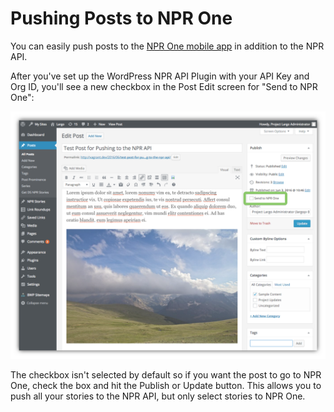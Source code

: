 # Pushing Posts to NPR One 

You can easily push posts to the [NPR One mobile app](http://www.npr.org/about/products/npr-one/) in addition to the NPR API. 

After you've set up the WordPress NPR API Plugin with your API Key and Org ID, you'll see a new checkbox in the Post Edit screen for "Send to NPR One":

![Send to NPR One checkbox in the WordPress post edit screen](/assets/test-post-npr-one.png)

The checkbox isn't selected by default so if you want the post to go to NPR One, check the box and hit the Publish or Update button. This allows you to push all your stories to the NPR API, but only select stories to NPR One.
